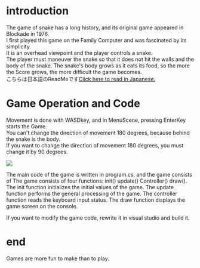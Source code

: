 
# introduction  
The game of snake has a long history, and its original game appeared in Blockade in 1976.  
I first played this game on the Family Computer and was fascinated by its simplicity.  
It is an overhead viewpoint and the player controls a snake.  
The player must maneuver the snake so that it does not hit the walls and the body of the snake. The snake's body grows as it eats its food, so the more the Score grows, the more difficult the game becomes.  
こちらは日本語のReadMeです<a href="ReadMe_JPN">Click here to read in Japanese.</a> 

# Game Operation and Code
Movement is done with WASDkey, and in MenuScene, pressing EnterKey starts the Game.  
You can't change the direction of movement 180 degrees, because behind the snake is the body.  
If you want to change the direction of movement 180 degrees, you must change it by 90 degrees.  
<p align="left">  
  <img src="https://user-images.githubusercontent.com/110176625/242879581-6d58800d-8d45-4906-b2ef-c9180abca3df.gif" / >  
</p>  
The main code of the game is written in program.cs, and the game consists of  
The game consists of four functions: init() update() Controller() draw().  
The init function initializes the initial values of the game.  
The update function performs the general processing of the game.  
The controller function reads the keyboard input status.  
The draw function displays the game screen on the console.  
  
If you want to modify the game code, rewrite it in visual studio and build it.  
# end  
Games are more fun to make than to play.  

